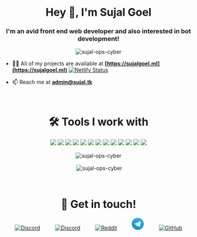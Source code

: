 <h1 align="center">Hey 👋, I'm Sujal Goel</h1>
<h3 align="center">I'm an avid front end web developer and also interested in bot development!</h3>

<p align="center"> <img src="https://komarev.com/ghpvc/?username=sujal-ops-cyber" alt="sujal-ops-cyber" /> </p>

- 👨‍💻 All of my projects are available at **[https://sujalgoel.ml](https://sujalgoel.ml)** [![Netlify Status][netlify-image]][netlify-url]

- 📫 Reach me at **[admin@sujal.tk](https://mail.google.com/mail/u/0/?view=cm&fs=1&to=admin@sujal.tk)**
<br>
<h1 align="center">🛠️ Tools I work with</h1>
<p align="center"><img src="https://img.shields.io/badge/node.js%20-%2343853D.svg?&style=for-the-badge&logo=node.js&logoColor=white"/>   <img src="https://img.shields.io/badge/javascript%20-%23323330.svg?&style=for-the-badge&logo=javascript&logoColor=%23F7DF1E"/>   <img src="https://img.shields.io/badge/html5%20-%23E34F26.svg?&style=for-the-badge&logo=html5&logoColor=white"/>   <img src="https://img.shields.io/badge/css3%20-%231572B6.svg?&style=for-the-badge&logo=css3&logoColor=white"/>   <img src="https://img.shields.io/badge/python%20-%2314354C.svg?&style=for-the-badge&logo=python&logoColor=white"/>   <img src="https://img.shields.io/badge/express.js%20-%23404d59.svg?&style=for-the-badge"/>   <img src="https://img.shields.io/badge/react%20-%2320232a.svg?&style=for-the-badge&logo=react&logoColor=%2361DAFB"/>   <img src="https://img.shields.io/badge/vuejs%20-%2335495e.svg?&style=for-the-badge&logo=vue.js&logoColor=%234FC08D"/>   <img src="https://img.shields.io/badge/bootstrap%20-%23563D7C.svg?&style=for-the-badge&logo=bootstrap&logoColor=white"/>   <img src="https://img.shields.io/badge/github%20-%23121011.svg?&style=for-the-badge&logo=github&logoColor=white"/>   <img src="https://img.shields.io/badge/heroku%20-%23430098.svg?&style=for-the-badge&logo=heroku&logoColor=white"/>   <img src="https://img.shields.io/badge/vercel%20-%23000000.svg?&style=for-the-badge&logo=vercel&logoColor=white"/>   <img src ="https://img.shields.io/badge/MongoDB-%234ea94b.svg?&style=for-the-badge&logo=mongodb&logoColor=white"/></p>

<p align="center"><img align="center" src="https://github-readme-stats.vercel.app/api/top-langs/?username=sujal-ops-cyber&layout=compact&hide=html" alt="sujal-ops-cyber" /></p>

<p align="center">&nbsp;<img align="center" src="https://github-readme-stats.vercel.app/api?username=sujal-ops-cyber&show_icons=true&theme=graywhite" alt="sujal-ops-cyber" /></p><br>
<!--START_SECTION:waka-->
<!--END_SECTION:waka-->
<h1 align="center">🤝 Get in touch!</h1>
<p align="center">
<a href="https://instagram.com/sujal_ops_cyber" target="_blank"><img alt="Discord" title="Discord" height="32" width="32" src="https://image.flaticon.com/icons/svg/174/174855.svg"></a>&nbsp;&nbsp;&nbsp;&nbsp;&nbsp;&nbsp;&nbsp;&nbsp;&nbsp;
<a href="https://discord.com/users/581752425858203659" target="_blank"><img alt="Discord" title="Discord" height="32" width="32" src="https://raw.githubusercontent.com/peterthehan/peterthehan/master/assets/discord.svg"></a>&nbsp;&nbsp;&nbsp;&nbsp;&nbsp;&nbsp;&nbsp;&nbsp;&nbsp;
<a href="https://reddit.com/u/sujal-ops-cyber" target="_blank"><img alt="Reddit" title="Reddit" height="32" width="32" src="https://raw.githubusercontent.com/peterthehan/peterthehan/master/assets/reddit.svg"></a>&nbsp;&nbsp;&nbsp;&nbsp;&nbsp;&nbsp;&nbsp;&nbsp;&nbsp;
<a href="https://t.me/sujalopscyber" target="_blank"><img alt="Telegram" src="https://raw.githubusercontent.com/github/explore/80688e429a7d4ef2fca1e82350fe8e3517d3494d/topics/telegram/telegram.png" alt="sujal_ops_cyber" height="32" width="32" /></a>&nbsp;&nbsp;&nbsp;&nbsp;&nbsp;&nbsp;&nbsp;&nbsp;&nbsp;
<a href="https://github.com/sujal-ops-cyber"><img alt="GitHub" title="GitHub" height="32" width="32" src="https://raw.githubusercontent.com/peterthehan/peterthehan/master/assets/github.svg"></a>
</p>


[netlify-image]: https://api.netlify.com/api/v1/badges/faef6419-2d67-488a-95a8-998e1ad3e40f/deploy-status
[netlify-url]: https://app.netlify.com/sites/sujalgoel/deploys

